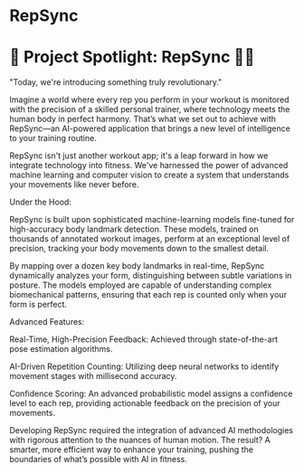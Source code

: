 # RepSync
# 🚀 Project Spotlight: RepSync 🏋️‍♂️  
"Today, we're introducing something truly revolutionary."

Imagine a world where every rep you perform in your workout is monitored with the precision of a skilled personal trainer, where technology meets the human body in perfect harmony. That’s what we set out to achieve with RepSync—an AI-powered application that brings a new level of intelligence to your training routine.

RepSync isn't just another workout app; it's a leap forward in how we integrate technology into fitness. We've harnessed the power of advanced machine learning and computer vision to create a system that understands your movements like never before.

Under the Hood:

RepSync is built upon sophisticated machine-learning models fine-tuned for high-accuracy body landmark detection. These models, trained on thousands of annotated workout images, perform at an exceptional level of precision, tracking your body movements down to the smallest detail.

By mapping over a dozen key body landmarks in real-time, RepSync dynamically analyzes your form, distinguishing between subtle variations in posture. The models employed are capable of understanding complex biomechanical patterns, ensuring that each rep is counted only when your form is perfect.

Advanced Features:

Real-Time, High-Precision Feedback: Achieved through state-of-the-art pose estimation algorithms.

AI-Driven Repetition Counting: Utilizing deep neural networks to identify movement stages with millisecond accuracy.

Confidence Scoring: An advanced probabilistic model assigns a confidence level to each rep, providing actionable feedback on the precision of your movements.

Developing RepSync required the integration of advanced AI methodologies with rigorous attention to the nuances of human motion. The result? A smarter, more efficient way to enhance your training, pushing the boundaries of what’s possible with AI in fitness.
